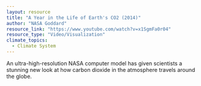 ```yaml
---
layout: resource
title: "A Year in the Life of Earth's CO2 (2014)"
author: "NASA Goddard"
resource_link: "https://www.youtube.com/watch?v=x1SgmFa0r04"
resource_type: "Video/Visualization"
climate_topics:
  - Climate System
---
```


An ultra-high-resolution NASA computer model has given scientists a stunning new look at how carbon dioxide in the atmosphere travels around the globe.